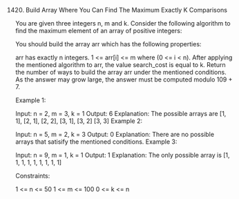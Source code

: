 1420. Build Array Where You Can Find The Maximum Exactly K Comparisons

You are given three integers n, m and k. Consider the following algorithm to find the maximum element of an array of positive integers:

You should build the array arr which has the following properties:

arr has exactly n integers.
1 <= arr[i] <= m where (0 <= i < n).
After applying the mentioned algorithm to arr, the value search_cost is equal to k.
Return the number of ways to build the array arr under the mentioned conditions. As the answer may grow large, the answer must be computed modulo 109 + 7.

 

Example 1:

Input: n = 2, m = 3, k = 1
Output: 6
Explanation: The possible arrays are [1, 1], [2, 1], [2, 2], [3, 1], [3, 2] [3, 3]
Example 2:

Input: n = 5, m = 2, k = 3
Output: 0
Explanation: There are no possible arrays that satisify the mentioned conditions.
Example 3:

Input: n = 9, m = 1, k = 1
Output: 1
Explanation: The only possible array is [1, 1, 1, 1, 1, 1, 1, 1, 1]
 

Constraints:

1 <= n <= 50
1 <= m <= 100
0 <= k <= n
